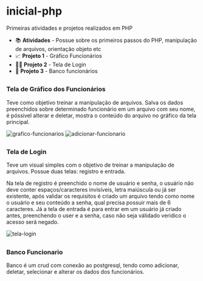 # inicial-php
Primeiras atividades e projetos realizados em PHP 

- 📚 **Atividades** - Possue sobre os primeiros passos do PHP, manipulação de arquivos, orientação objeto etc
- 📈 **Projeto 1** - Gráfico Funcionários
- 👨‍💼 **Projeto 2** - Tela de Login
- 🎲 **Projeto 3** - Banco funcionários

##
### Tela de Gráfico dos Funcionários


Teve como objetivo treinar a manipulação de arquivos. Salva os dados preenchidos sobre determinado funcionário em um arquivo com seu nome, é póssivel alterar e deletar, mostra o conteúdo do arquivo no gráfico da tela principal.

![grafico-funcionarios](https://github.com/anttonela/projetos-php/assets/116034175/064b1d60-a6c1-436d-9e2e-73d07018e486)
![adicionar-funcionario](https://github.com/anttonela/projetos-php/assets/116034175/bea1a07c-02ad-4b80-8a50-e060669b7cf7)

##
### Tela de Login

Teve um visual simples com o objetivo de treinar a manipulação de arquivos. Possue duas telas: registro e entrada.

Na tela de registro é preenchido o nome de usuário e senha, o usuário não deve conter espaços/caracteres invisíveis, letra maiúscula ou já ser existente, após validar os requisitos é criado um arquivo tendo como nome o usuário e seu conteúdo a senha, qual precisa possuir mais de 6 caracteres. Já a tela de entrada é para entrar em um usuário já criado antes, preenchendo o user e a senha, caso não seja válidado veridico o acesso será negado.

![tela-login](https://github.com/anttonela/projetos-php/assets/116034175/838afb50-42cf-4fcb-81ff-8f002f036f95)

##
### Banco Funcionario
Banco é um crud com conexão ao postgresql, tendo como adicionar, deletar, selecionar e alterar os dados dos funcionários.
